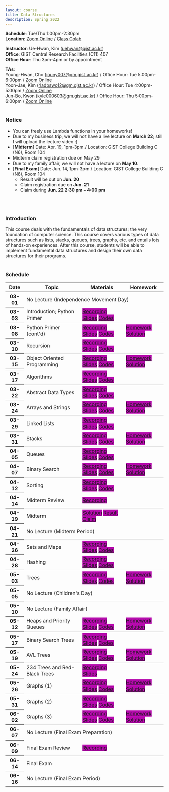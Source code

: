 ```yaml
---
layout: course
title: Data Structures
description: Spring 2022
---
```


**Schedule**: Tue/Thu 1:00pm-2:30pm<br/>
**Location**: [Zoom Online](https://us06web.zoom.us/j/87925937140?pwd=Qm1XTmU4MENybXVEeWJ5eVh2Z0dKdz09) / [Class Colab](https://colab.research.google.com/drive/121f0BPgTaO3Nk_ImwHtcqgpU6ZInXLdv?usp=sharing)<br/>


**Instructor**: Ue-Hwan, Kim (uehwan@gist.ac.kr)<br/>
**Office**: GIST Central Research Facilities (C11) 407<br/>
**Office Hour**: Thu 3pm-4pm or by appointment

**TAs**:<br/>
Young-Hwan, Cho (jouny007@gm.gist.ac.kr) / Office Hour: Tue 5:00pm-6:00pm / [Zoom Online](https://zoom.us/j/3411562260?pwd=b2JuMlI5TVJzWTNHZ2ZyUzVYcFh1dz09) <br/>
Yoon-Jae, Kim (rladbswo12@gm.gist.ac.kr) / Office Hour: Tue 4:00pm-5:00pm / [Zoom Online](https://us02web.zoom.us/j/3798965936?pwd=K2RvVTZwbG0weVB6Qks2RkJvd3NTdz09) <br/>
Jun-Bo, Kwon (kyle000603@gm.gist.ac.kr)  / Office Hour: Thu 5:00pm-6:00pm / [Zoom Online](https://us04web.zoom.us/j/8146336000?pwd=MEs1TXBkNXVHUzJXSFF3WXZ3bGYrdz09) <br/>
<br/>

### Notice
- You can freely use Lambda functions in your homeworks!
- Due to my business trip, we will not have a live lecture on **March 22**; still I will upload the lecture video :)
- [**Midterm**] Date: Apr. 19, 1pm-3pm / Location: GIST College Building C (N6),  Room 104
- Midterm claim registration due on May 29
- Due to my family affair, we will not have a lecture on **May 10**.
- [**Final Exam**] Date: Jun. 14, 1pm-3pm / Location: GIST College Building C (N6),  Room 104
  - Result will be out on **Jun. 20**
  - Claim registration due on **Jun. 21**
  - Claim during **Jun. 22 2:30 pm - 4:00 pm**
<br/>
<br/>

### Introduction
This course deals with the fundamentals of data structures; the very foundation of computer science. This course covers various types of data structures such as lists, stacks, queues, trees, graphs, etc. and entails lots of hands-on experiences. After this course, students will be able to implement fundamental data structures and design their own data structures for their programs.
<br/>
<br/>

### Schedule
<div class="table-responsive">
<table class="table table-hover table-sm text-center">
  <thead>
    <tr>
      <th class="col-sm-1" scope="col">Date</th>
      <th class="col-sm-4" scope="col">Topic</th>
      <th class="col-sm-2" scope="col">Materials</th>
      <th class="col-sm-2" scope="col">Homework</th>
    </tr>
  </thead>
  <tbody>
    <tr>
      <th scope="row">03-01</th>
      <td colspan="3">No Lecture (Independence Movement Day)</td>
    </tr>
    <tr style="border-bottom: 1.5px solid lightgrey;">
      <th scope="row">03-03</th>
      <td>Introduction; Python Primer</td>
      <td><a href="https://youtu.be/K1wwNImSDAw" target="_blank" class="badge badge-pill" style="background-color:#B509AC;">Recording</a> <a href="https://docs.google.com/presentation/d/1_nuOhfVCSSdcMS-wBWcivS-SGECf1JKBZx-xbSnM0ns/edit?usp=sharing" target="_blank" class="badge badge-pill" style="background-color:#B509AC;">Slides</a> <a href="https://colab.research.google.com/drive/1AMq6fl3TTrTpZYB2VZhKDF0ibQliDQzY?usp=sharing" target="_blank" class="badge badge-pill" style="background-color:#B509AC;">Codes</a></td>
      <td><!--a href="#" class="badge badge-pill" style="background-color:#B509AC;">Homework</a--></td>
    </tr>
    <tr>
      <th scope="row">03-08</th>
      <td>Python Primer (cont'd)</td>
      <td><a href="https://youtu.be/GLYbUZaWLRk" target="_blank" class="badge badge-pill" style="background-color:#B509AC;">Recording</a> <a href="https://docs.google.com/presentation/d/1m5CjvaxMdUnMHOeGV-EDElHa53rRjWhWPaLdsjkrEwY/edit?usp=sharing" target="_blank" class="badge badge-pill" style="background-color:#B509AC;">Slides</a> <a href="https://colab.research.google.com/drive/1S9OYcv8v-KU1w1RI_t7fEb78EGjrQ3Aw?usp=sharing" target="_blank" class="badge badge-pill" style="background-color:#B509AC;">Codes</a></td>
      <td><a href="https://colab.research.google.com/drive/1gRNMsgBKA2hXzE6bEDwtpcdjbgxCc6t1?usp=sharing" target="_blank" class="badge badge-pill" style="background-color:#B509AC;">Homework</a> <a href="https://colab.research.google.com/drive/14E6a0ISlWEmugaJu3xXMzSLItfBBgB-B?usp=sharing" target="_blank" class="badge badge-pill" style="background-color:#B509AC;">Solution</a></td>
    </tr>
    <tr style="border-bottom: 1.5px solid lightgrey;">
      <th scope="row">03-10</th>
      <td>Recursion</td>
      <td><a href="https://youtu.be/zgdbPrBmg5A" target="_blank" class="badge badge-pill" style="background-color:#B509AC;">Recording</a> <a href="https://docs.google.com/presentation/d/1qwWXB62idf3332JFdYpbSoRAb8rkhKBZmkOKQDqmatM/edit?usp=sharing" target="_blank" class="badge badge-pill" style="background-color:#B509AC;">Slides</a> <a href="https://colab.research.google.com/drive/1wGuKqcNkXbm1QBZanpWmaxUMK_vMglDB?usp=sharing" target="_blank" class="badge badge-pill" style="background-color:#B509AC;">Codes</a></td>
      <td><!--a href="https://colab.research.google.com/drive/1gRNMsgBKA2hXzE6bEDwtpcdjbgxCc6t1?usp=sharing" target="_blank" class="badge badge-pill" style="background-color:#B509AC;">Homework</a--></td>
    </tr>
    <tr>
      <th scope="row">03-15</th>
      <td>Object Oriented Programming</td>
      <td><a href="https://youtu.be/9HmhUqXmIZ4" target="_blank" class="badge badge-pill" style="background-color:#B509AC;">Recording</a> <a href="https://docs.google.com/presentation/d/13xe0XM2ijugFhMBGam6XJqpR-qC1UpVZp2pxYS3MAG4/edit?usp=sharing" target="_blank" class="badge badge-pill" style="background-color:#B509AC;">Slides</a> <a href="https://colab.research.google.com/drive/1Rxww68YTTAG9MAUoakJ-ACkykvKH4Sn3?usp=sharing" target="_blank" class="badge badge-pill" style="background-color:#B509AC;">Codes</a></td>
      <td><a href="https://colab.research.google.com/drive/1YDG9BP5Qnqocgjs4AQu_iY__f2KPVloe?usp=sharing" target="_blank" class="badge badge-pill" style="background-color:#B509AC;">Homework</a> <a href="https://colab.research.google.com/drive/1RGeAqdTJMDgsGlOxbDZX6eI-pY7iKJbJ?usp=sharing" target="_blank" class="badge badge-pill" style="background-color:#B509AC;">Solution</a></td>
    </tr>
    <tr style="border-bottom: 1.5px solid lightgrey;">
      <th scope="row">03-17</th>
      <td>Algorithms</td>
      <td><a href="https://youtu.be/8dKNStuJKwk" target="_blank" class="badge badge-pill" style="background-color:#B509AC;">Recording</a> <a href="https://docs.google.com/presentation/d/195jGjbkrAM2--ZzvgeM7QMLu8pGMDXWuda0G_3lHLCQ/edit?usp=sharing" target="_blank" class="badge badge-pill" style="background-color:#B509AC;">Slides</a> <a href="https://colab.research.google.com/drive/1TnR-_N89Snk4PdIrc5zvw-9yuyR7Ybea?usp=sharing" target="_blank" class="badge badge-pill" style="background-color:#B509AC;">Codes</a></td>
      <td><!--a href="https://colab.research.google.com/drive/1gRNMsgBKA2hXzE6bEDwtpcdjbgxCc6t1?usp=sharing" target="_blank" class="badge badge-pill" style="background-color:#B509AC;">Homework</a--></td>
    </tr>
    <tr>
      <th scope="row">03-22</th>
      <td>Abstract Data Types</td>
      <td><a href="https://youtu.be/vfj-PCNiwuA" target="_blank" class="badge badge-pill" style="background-color:#B509AC;">Recording</a> <a href="https://docs.google.com/presentation/d/1ybR2b2pv6jt8tCTz86Jx0hqytQ9YU8lquXWTqhVljpM/edit?usp=sharing" target="_blank" class="badge badge-pill" style="background-color:#B509AC;">Slides</a> <a href="https://colab.research.google.com/drive/1PVNwc4qtWZNtRiLNmeueEdxeOb8ZPqCk?usp=sharing" target="_blank" class="badge badge-pill" style="background-color:#B509AC;">Codes</a></td>
      <td><!--a href="https://colab.research.google.com/drive/1gRNMsgBKA2hXzE6bEDwtpcdjbgxCc6t1?usp=sharing" target="_blank" class="badge badge-pill" style="background-color:#B509AC;">Homework</a--></td>
    </tr>
    <tr style="border-bottom: 1.5px solid lightgrey;">
      <th scope="row">03-24</th>
      <td>Arrays and Strings</td>
      <td>
        <a href="https://youtu.be/XDBlCoztXRg" target="_blank" class="badge badge-pill" style="background-color:#B509AC;">Recording</a>
        <a href="https://docs.google.com/presentation/d/16-_ld_NE6VhPBf4CSTwG8lpVhsoOTQYw4KnHm47zulE/edit?usp=sharing" target="_blank" class="badge badge-pill" style="background-color:#B509AC;">Slides</a>
        <a href="https://colab.research.google.com/drive/1gnqer0Qm_TveOGs1EHOqjhRqyx3XHe1t?usp=sharing" target="_blank" class="badge badge-pill" style="background-color:#B509AC;">Codes</a></td>
      <td>
        <a href="https://colab.research.google.com/drive/1W6D09XtLgnvYBBdnWMkye2CDw8jJ-n1S?usp=sharing" target="_blank" class="badge badge-pill" style="background-color:#B509AC;">Homework</a>
        <a href="https://colab.research.google.com/drive/1EasIwcNPzGu9oN83XkbfhN8v5hw-ocFY?usp=sharing" target="_blank" class="badge badge-pill" style="background-color:#B509AC;">Solution</a>
      </td>
    </tr>
    <tr>
      <th scope="row">03-29</th>
      <td>Linked Lists</td>
      <td>
        <a href="https://youtu.be/-aKjUSBBWhY" target="_blank" class="badge badge-pill" style="background-color:#B509AC;">Recording</a>
        <a href="https://docs.google.com/presentation/d/1qku5m_T1eoJQ4x6_FJDQ4k2KzvN_XCR0_ekB9Ufwckk/edit?usp=sharing" target="_blank" class="badge badge-pill" style="background-color:#B509AC;">Slides</a>
        <a href="https://colab.research.google.com/drive/1lOEY_pKF5nVgvYWlaXUa6CC0Qoolhvfj?usp=sharing" target="_blank" class="badge badge-pill" style="background-color:#B509AC;">Codes</a>
      </td>
      <td><!--a href="https://colab.research.google.com/drive/1gRNMsgBKA2hXzE6bEDwtpcdjbgxCc6t1?usp=sharing" target="_blank" class="badge badge-pill" style="background-color:#B509AC;">Homework</a--></td>
    </tr>
    <tr style="border-bottom: 1.5px solid lightgrey;">
      <th scope="row">03-31</th>
      <td>Stacks</td>
      <td>
        <a href="https://youtu.be/riwHEOX2wlY" target="_blank" class="badge badge-pill" style="background-color:#B509AC;">Recording</a>
        <a href="https://docs.google.com/presentation/d/1rQczqk533EjGxJBMWhPtT93zl_5btLMaVX1QRi7S4L4/edit?usp=sharing" target="_blank" class="badge badge-pill" style="background-color:#B509AC;">Slides</a>
        <a href="https://colab.research.google.com/drive/1zpBksn5jc3wQuK6e-aoqU9MPkSFmaXDB?usp=sharing" target="_blank" class="badge badge-pill" style="background-color:#B509AC;">Codes</a>
      </td>
      <td>
        <a href="https://colab.research.google.com/drive/1Z0_2u5ix1J7s86kH26wJuhDkkcwIw6ed?usp=sharing" target="_blank" class="badge badge-pill" style="background-color:#B509AC;">Homework</a>
        <a href="https://colab.research.google.com/drive/1XIsNG2av85ooGmvPjWSx_XTkkoqKYxcv?usp=sharing" target="_blank" class="badge badge-pill" style="background-color:#B509AC;">Solution</a>
      </td>
    </tr>
    <tr>
      <th scope="row">04-05</th>
      <td>Queues</td>
      <td>
        <a href="https://youtu.be/N3mRBDInw88" target="_blank" class="badge badge-pill" style="background-color:#B509AC;">Recording</a>
        <a href="https://docs.google.com/presentation/d/1P1TKmDla9YPMtvYyJo8nLyUtINL-OxqMJTgwJhWFbDM/edit?usp=sharing" target="_blank" class="badge badge-pill" style="background-color:#B509AC;">Slides</a>
        <a href="https://colab.research.google.com/drive/15mWwXDoii1U__PqkeB9BNezL65b3G-m_?usp=sharing" target="_blank" class="badge badge-pill" style="background-color:#B509AC;">Codes</a>
      </td>
      <td>
        <!--a href="https://colab.research.google.com/drive/1gRNMsgBKA2hXzE6bEDwtpcdjbgxCc6t1?usp=sharing" target="_blank" class="badge badge-pill" style="background-color:#B509AC;">Homework</a-->
      </td>
    </tr>
    <tr style="border-bottom: 1.5px solid lightgrey;">
      <th scope="row">04-07</th>
      <td>Binary Search</td>
      <td>
        <a href="https://youtu.be/L_-_yO_lQqE" target="_blank" class="badge badge-pill" style="background-color:#B509AC;">Recording</a>
        <a href="https://docs.google.com/presentation/d/1hYfPdLtV2iYj5-vElHoCST13NQB950T6cnU8b7Cftsg/edit?usp=sharing" target="_blank" class="badge badge-pill" style="background-color:#B509AC;">Slides</a>
        <a href="https://colab.research.google.com/drive/124w8qUn9aBRAGFzn-AW9MSEMrMrUugyd?usp=sharing" target="_blank" class="badge badge-pill" style="background-color:#B509AC;">Codes</a>
      </td>
      <td>
        <a href="https://colab.research.google.com/drive/1rWj_XlAvtdDJY9xzwBg_fg5jWoU84a8D?usp=sharing" target="_blank" class="badge badge-pill" style="background-color:#B509AC;">Homework</a>
        <a href="https://colab.research.google.com/drive/1lGUQxlTXZXzKCMBaO1h-q-o0MZZOTW8E?usp=sharing" target="_blank" class="badge badge-pill" style="background-color:#B509AC;">Solution</a>
      </td>
    </tr>
    <tr>
      <th scope="row">04-12</th>
      <td>Sorting</td>
      <td>
        <a href="https://youtu.be/f7hnSFe4qXk" target="_blank" class="badge badge-pill" style="background-color:#B509AC;">Recording</a>
        <a href="https://docs.google.com/presentation/d/1I4nq2zOdjFCtgSxa4E6m4zisBHQlDnJsM0vjvhCbkXw/edit?usp=sharing" target="_blank" class="badge badge-pill" style="background-color:#B509AC;">Slides</a>
        <a href="https://colab.research.google.com/drive/1L4rXXUkTjdIWM413T_FMfNcnSsw7b2EA?usp=sharing" target="_blank" class="badge badge-pill" style="background-color:#B509AC;">Codes</a>
      </td>
      <td>
        <!--a href="https://colab.research.google.com/drive/1gRNMsgBKA2hXzE6bEDwtpcdjbgxCc6t1?usp=sharing" target="_blank" class="badge badge-pill" style="background-color:#B509AC;">Homework</a-->
      </td>
    </tr>
    <tr style="border-bottom: 1.5px solid lightgrey;">
      <th scope="row">04-14</th>
      <td>Midterm Review</td>
      <td>
        <a href="https://youtu.be/o8dXKCL00Dc" target="_blank" class="badge badge-pill" style="background-color:#B509AC;">Recording</a>
        <!--a href="https://docs.google.com/presentation/d/1qwWXB62idf3332JFdYpbSoRAb8rkhKBZmkOKQDqmatM/edit?usp=sharing" target="_blank" class="badge badge-pill" style="background-color:#B509AC;">Slides</a-->
        <!--a href="https://colab.research.google.com/drive/1S9OYcv8v-KU1w1RI_t7fEb78EGjrQ3Aw?usp=sharing" target="_blank" class="badge badge-pill" style="background-color:#B509AC;">Codes</a-->
      </td>
      <td>
        <!--a href="https://colab.research.google.com/drive/1gRNMsgBKA2hXzE6bEDwtpcdjbgxCc6t1?usp=sharing" target="_blank" class="badge badge-pill" style="background-color:#B509AC;">Homework</a-->
      </td>
    </tr>
    <tr>
      <th scope="row">04-19</th>
      <td>Midterm</td>
      <td>
        <a href="https://docs.google.com/document/d/1ZezFKEIuI8E7lmz54wwmatWzAiKHMHrx8jZOQkKptpM/edit?usp=sharing" target="_blank" class="badge badge-pill" style="background-color:#B509AC;">Solution</a>
        <a href="https://docs.google.com/spreadsheets/d/1vP8FWsrKHvDhLBF8zuRCNaox38V8enCf1L7e0WgjbIg/edit?usp=sharing" target="_blank" class="badge badge-pill" style="background-color:#B509AC;">Result</a>
        <a href="https://docs.google.com/spreadsheets/d/1IYq5zVdDuJM6weCha7yGQK89F9kPSlpxTfuieL5Toqg/edit?usp=sharing" target="_blank" class="badge badge-pill" style="background-color:#B509AC;">Claim</a>
      </td>
      <td>
        <!--a href="https://colab.research.google.com/drive/1gRNMsgBKA2hXzE6bEDwtpcdjbgxCc6t1?usp=sharing" target="_blank" class="badge badge-pill" style="background-color:#B509AC;">Homework</a-->
        <!--a href="https://colab.research.google.com/drive/1gRNMsgBKA2hXzE6bEDwtpcdjbgxCc6t1?usp=sharing" target="_blank" class="badge badge-pill" style="background-color:#B509AC;">Solution</a-->
      </td>
    </tr>
    <tr style="border-bottom: 1.5px solid lightgrey;">
      <th scope="row">04-21</th>
      <td colspan="3">No Lecture (Midterm Period)</td>
    </tr>
    <tr>
      <th scope="row">04-26</th>
      <td>Sets and Maps</td>
      <td>
        <a href="https://youtu.be/-onFCIoj3R0" target="_blank" class="badge badge-pill" style="background-color:#B509AC;">Recording</a>
        <a href="https://docs.google.com/presentation/d/1azcgcVMUuwMhR2BWDFcAUa1qoTKqmIbEmNLuFXhwGeo/edit?usp=sharing" target="_blank" class="badge badge-pill" style="background-color:#B509AC;">Slides</a>
        <a href="https://colab.research.google.com/drive/1OswXfEhBbV0dfyNEeqKaWKhfgxdvcVyQ?usp=sharing" target="_blank" class="badge badge-pill" style="background-color:#B509AC;">Codes</a>
      </td>
      <td>
        <!--a href="https://colab.research.google.com/drive/1gRNMsgBKA2hXzE6bEDwtpcdjbgxCc6t1?usp=sharing" target="_blank" class="badge badge-pill" style="background-color:#B509AC;">Homework</a-->
        <!--a href="https://colab.research.google.com/drive/1gRNMsgBKA2hXzE6bEDwtpcdjbgxCc6t1?usp=sharing" target="_blank" class="badge badge-pill" style="background-color:#B509AC;">Solution</a-->
      </td>
    </tr>
    <tr style="border-bottom: 1.5px solid lightgrey;">
      <th scope="row">04-28</th>
      <td>Hashing</td>
      <td>
        <a href="https://youtu.be/UOoLae7Y9_A" target="_blank" class="badge badge-pill" style="background-color:#B509AC;">Recording</a>
        <a href="https://docs.google.com/presentation/d/1EYJ7qOhUqCC1_Il8KL4mzmF4LZ9hHXIpGvmF2prY3wg/edit?usp=sharing" target="_blank" class="badge badge-pill" style="background-color:#B509AC;">Slides</a>
        <a href="https://colab.research.google.com/drive/1eF-q3EJe5768AeClfBYwu1J5zZ5Kq-82?usp=sharing" target="_blank" class="badge badge-pill" style="background-color:#B509AC;">Codes</a>
      </td>
      <td>
        <!--a href="https://colab.research.google.com/drive/1gRNMsgBKA2hXzE6bEDwtpcdjbgxCc6t1?usp=sharing" target="_blank" class="badge badge-pill" style="background-color:#B509AC;">Homework</a-->
        <!--a href="https://colab.research.google.com/drive/1gRNMsgBKA2hXzE6bEDwtpcdjbgxCc6t1?usp=sharing" target="_blank" class="badge badge-pill" style="background-color:#B509AC;">Solution</a-->
      </td>
    </tr>
    <tr>
      <th scope="row">05-03</th>
      <td>Trees</td>
      <td>
        <a href="https://youtu.be/ct4u8Kr9Px4" target="_blank" class="badge badge-pill" style="background-color:#B509AC;">Recording</a>
        <a href="https://docs.google.com/presentation/d/1r2V0T0YVbBkEInCGVWhR7ZTNLylulIQz8v-JcJ5gDOY/edit?usp=sharing" target="_blank" class="badge badge-pill" style="background-color:#B509AC;">Slides</a>
        <a href="https://colab.research.google.com/drive/1Dg6gmCcntKibeZ5ahHVhRd10PimNvh5J?usp=sharing" target="_blank" class="badge badge-pill" style="background-color:#B509AC;">Codes</a>
      </td>
      <td>
        <a href="https://colab.research.google.com/drive/1gOUb3HylWlJPlPyIy35XVLLDnXPLOPnG?usp=sharing" target="_blank" class="badge badge-pill" style="background-color:#B509AC;">Homework</a>
        <a href="https://colab.research.google.com/drive/1MXT2NzGZg40O-MTLsoPLTbqwOxRqmyIS?usp=sharing" target="_blank" class="badge badge-pill" style="background-color:#B509AC;">Solution</a>
      </td>
    </tr>
    <tr style="border-bottom: 1.5px solid lightgrey;">
      <th scope="row">05-05</th>
      <td colspan="3">No Lecture (Children's Day)</td>
    </tr>
    <tr>
      <th scope="row">05-10</th>
      <td colspan="3">No Lecture (Family Affair)</td>
    </tr>
    <tr style="border-bottom: 1.5px solid lightgrey;">
      <th scope="row">05-12</th>
      <td>Heaps and Priority Queues</td>
      <td>
        <a href="https://youtu.be/VayQIdwKJpI" target="_blank" class="badge badge-pill" style="background-color:#B509AC;">Recording</a>
        <a href="https://docs.google.com/presentation/d/1_LczatD7MRgHi-ZxU881C1jup0sK_e-45b2AmyF8ug0/edit?usp=sharing" target="_blank" class="badge badge-pill" style="background-color:#B509AC;">Slides</a>
        <a href="https://colab.research.google.com/drive/1HU6aXp2xjPvIkxIOYDebGyf9A_k1Ysv-?usp=sharing" target="_blank" class="badge badge-pill" style="background-color:#B509AC;">Codes</a>
      </td>
      <td>
        <a href="https://colab.research.google.com/drive/10kILfFt50KC4L5caESRsjbD581PVCfRl?usp=sharing" target="_blank" class="badge badge-pill" style="background-color:#B509AC;">Homework</a>
        <a href="https://colab.research.google.com/drive/1TwFM5dKC70jccGnih4ZUXSQDFJs82IHq?usp=sharing" target="_blank" class="badge badge-pill" style="background-color:#B509AC;">Solution</a>
      </td>
    </tr>
    <tr>
      <th scope="row">05-17</th>
      <td>Binary Search Trees</td>
      <td>
        <a href="https://youtu.be/pNiU54AMJ7A" target="_blank" class="badge badge-pill" style="background-color:#B509AC;">Recording</a>
        <a href="https://docs.google.com/presentation/d/1jWbUhrJjkIUhpooYuY7Fp5hyh279YE8RoMEPWV9BsEI/edit?usp=sharing" target="_blank" class="badge badge-pill" style="background-color:#B509AC;">Slides</a>
        <a href="https://colab.research.google.com/drive/1lUxQnrAHjVtLqvyb-QC2qKCiYeCcwU9Z?usp=sharing" target="_blank" class="badge badge-pill" style="background-color:#B509AC;">Codes</a>
      </td>
      <td>
        <!--a href="https://colab.research.google.com/drive/1gRNMsgBKA2hXzE6bEDwtpcdjbgxCc6t1?usp=sharing" target="_blank" class="badge badge-pill" style="background-color:#B509AC;">Homework</a-->
        <!--a href="https://colab.research.google.com/drive/1gRNMsgBKA2hXzE6bEDwtpcdjbgxCc6t1?usp=sharing" target="_blank" class="badge badge-pill" style="background-color:#B509AC;">Solution</a-->
      </td>
    </tr>
    <tr style="border-bottom: 1.5px solid lightgrey;">
      <th scope="row">05-19</th>
      <td>AVL Trees</td>
      <td>
        <a href="https://youtu.be/m0qZiTncmiw" target="_blank" class="badge badge-pill" style="background-color:#B509AC;">Recording</a>
        <a href="https://docs.google.com/presentation/d/1ADACHPI0ua__W9p7DcprzhvZ2ZWSCfQMZPX2JKMcbe0/edit?usp=sharing" target="_blank" class="badge badge-pill" style="background-color:#B509AC;">Slides</a>
        <a href="https://colab.research.google.com/drive/1o11yn95WQv-2KUk6RNBdxvc7OoUDrD2E?usp=sharing" target="_blank" class="badge badge-pill" style="background-color:#B509AC;">Codes</a>
      </td>
      <td>
        <a href="https://colab.research.google.com/drive/11ZrrmS50XatmuMvt-g2thqbIhXTk8Flp?usp=sharing" target="_blank" class="badge badge-pill" style="background-color:#B509AC;">Homework</a>
        <a href="https://colab.research.google.com/drive/1BdIYexIjLWTKG4j-sf3qETbiyl6a3Qjg?usp=sharing" target="_blank" class="badge badge-pill" style="background-color:#B509AC;">Solution</a>
      </td>
    </tr>
    <tr>
      <th scope="row">05-24</th>
      <td>234 Trees and Red-Black Trees</td>
      <td>
        <a href="https://youtu.be/dKpAHdanf88" target="_blank" class="badge badge-pill" style="background-color:#B509AC;">Recording</a>
        <a href="https://docs.google.com/presentation/d/1DWDnVYIWDtzksOjsa2BWKciT1cgK8YISIJnTHnRU2wk/edit?usp=sharing" target="_blank" class="badge badge-pill" style="background-color:#B509AC;">Slides</a>
        <!--a href="https://colab.research.google.com/drive/1Dg6gmCcntKibeZ5ahHVhRd10PimNvh5J?usp=sharing" target="_blank" class="badge badge-pill" style="background-color:#B509AC;">Codes</a-->
      </td>
      <td>
        <!--a href="https://colab.research.google.com/drive/1gRNMsgBKA2hXzE6bEDwtpcdjbgxCc6t1?usp=sharing" target="_blank" class="badge badge-pill" style="background-color:#B509AC;">Homework</a-->
        <!--a href="https://colab.research.google.com/drive/1gRNMsgBKA2hXzE6bEDwtpcdjbgxCc6t1?usp=sharing" target="_blank" class="badge badge-pill" style="background-color:#B509AC;">Solution</a-->
      </td>
    </tr>
    <tr style="border-bottom: 1.5px solid lightgrey;">
      <th scope="row">05-26</th>
      <td>Graphs (1)</td>
      <td>
        <a href="https://youtu.be/8ays_br3kLk" target="_blank" class="badge badge-pill" style="background-color:#B509AC;">Recording</a>
        <a href="https://docs.google.com/presentation/d/1bi1TszVz4xdNFI-S_pWi3QXV9dGEaL0NMJAsqI8PD8k/edit?usp=sharing" target="_blank" class="badge badge-pill" style="background-color:#B509AC;">Slides</a>
        <a href="https://colab.research.google.com/drive/13PJ7olmLtC1ezn8K4I34cpxLw1HzIzHj?usp=sharing" target="_blank" class="badge badge-pill" style="background-color:#B509AC;">Codes</a>
      </td>
      <td>
        <a href="https://colab.research.google.com/drive/1l6UdPljozt4ryIQgAxXKpHaShvQCu31u?usp=sharing" target="_blank" class="badge badge-pill" style="background-color:#B509AC;">Homework</a>
        <a href="https://colab.research.google.com/drive/15TSj6TrvaAWQLUHDLvJNBL23WqNXvEaE?usp=sharing" target="_blank" class="badge badge-pill" style="background-color:#B509AC;">Solution</a>
      </td>
    </tr>
    <tr>
      <th scope="row">05-31</th>
      <td>Graphs (2)</td>
      <td>
        <a href="https://youtu.be/g_XC-TKphfM" target="_blank" class="badge badge-pill" style="background-color:#B509AC;">Recording</a>
        <a href="https://docs.google.com/presentation/d/1X13Cs6MlZxkjlhWvy8NZQ2z7FQwcePczOJsEktdWZRs/edit?usp=sharing" target="_blank" class="badge badge-pill" style="background-color:#B509AC;">Slides</a>
        <a href="https://colab.research.google.com/drive/10jcEekLairREg9AQpBEMWB1JHdNqvgZB?usp=sharing" target="_blank" class="badge badge-pill" style="background-color:#B509AC;">Codes</a>
      </td>
      <td>
        <!--a href="https://colab.research.google.com/drive/1gRNMsgBKA2hXzE6bEDwtpcdjbgxCc6t1?usp=sharing" target="_blank" class="badge badge-pill" style="background-color:#B509AC;">Homework</a-->
        <!--a href="https://colab.research.google.com/drive/1gRNMsgBKA2hXzE6bEDwtpcdjbgxCc6t1?usp=sharing" target="_blank" class="badge badge-pill" style="background-color:#B509AC;">Solution</a-->
      </td>
    </tr>
    <tr style="border-bottom: 1.5px solid lightgrey;">
      <th scope="row">06-02</th>
      <td>Graphs (3)</td>
      <td>
        <a href="https://youtu.be/hywa75Wg1L0" target="_blank" class="badge badge-pill" style="background-color:#B509AC;">Recording</a>
        <a href="https://docs.google.com/presentation/d/1ixt5Sk6SALjfrneJp4ebD2lwxzegyIqSEBv9qEC5bzU/edit?usp=sharing" target="_blank" class="badge badge-pill" style="background-color:#B509AC;">Slides</a>
        <a href="https://colab.research.google.com/drive/1qCP7wYRlooaUWRW46YjnnlNJ2UNjabMK?usp=sharing" target="_blank" class="badge badge-pill" style="background-color:#B509AC;">Codes</a>
      </td>
      <td>
        <a href="https://colab.research.google.com/drive/1RyQ1xyVZcrGy4DrWUOhKgNhxZcX9Hidq?usp=sharing" target="_blank" class="badge badge-pill" style="background-color:#B509AC;">Homework</a>
        <a href="https://colab.research.google.com/drive/1PRYX1GLmRjJN7CUFcYot334M1EXt6E4L?usp=sharing" target="_blank" class="badge badge-pill" style="background-color:#B509AC;">Solution</a>
      </td>
    </tr>
    <tr>
      <th scope="row">06-07</th>
      <td colspan="3">No Lecture (Final Exam Preparation)</td>
    </tr>
    <tr style="border-bottom: 1.5px solid lightgrey;">
      <th scope="row">06-09</th>
      <td>Final Exam Review</td>
      <td>
        <a href="https://youtu.be/ceE-rvxlGMQ" target="_blank" class="badge badge-pill" style="background-color:#B509AC;">Recording</a>
        <!--a href="https://docs.google.com/presentation/d/1r2V0T0YVbBkEInCGVWhR7ZTNLylulIQz8v-JcJ5gDOY/edit?usp=sharing" target="_blank" class="badge badge-pill" style="background-color:#B509AC;">Slides</a-->
        <!--a href="https://colab.research.google.com/drive/1Dg6gmCcntKibeZ5ahHVhRd10PimNvh5J?usp=sharing" target="_blank" class="badge badge-pill" style="background-color:#B509AC;">Codes</a-->
      </td>
      <td>
        <!--a href="https://colab.research.google.com/drive/1gRNMsgBKA2hXzE6bEDwtpcdjbgxCc6t1?usp=sharing" target="_blank" class="badge badge-pill" style="background-color:#B509AC;">Homework</a-->
        <!--a href="https://colab.research.google.com/drive/1gRNMsgBKA2hXzE6bEDwtpcdjbgxCc6t1?usp=sharing" target="_blank" class="badge badge-pill" style="background-color:#B509AC;">Solution</a-->
      </td>
    </tr>
    <tr>
      <th scope="row">06-14</th>
      <td>Final Exam</td>
      <td>
        <!--a href="https://youtu.be/ct4u8Kr9Px4" target="_blank" class="badge badge-pill" style="background-color:#B509AC;">Recording</a-->
        <!--a href="https://docs.google.com/presentation/d/1r2V0T0YVbBkEInCGVWhR7ZTNLylulIQz8v-JcJ5gDOY/edit?usp=sharing" target="_blank" class="badge badge-pill" style="background-color:#B509AC;">Slides</a-->
        <!--a href="https://colab.research.google.com/drive/1Dg6gmCcntKibeZ5ahHVhRd10PimNvh5J?usp=sharing" target="_blank" class="badge badge-pill" style="background-color:#B509AC;">Codes</a-->
      </td>
      <td>
        <!--a href="https://colab.research.google.com/drive/1gRNMsgBKA2hXzE6bEDwtpcdjbgxCc6t1?usp=sharing" target="_blank" class="badge badge-pill" style="background-color:#B509AC;">Homework</a-->
        <!--a href="https://colab.research.google.com/drive/1gRNMsgBKA2hXzE6bEDwtpcdjbgxCc6t1?usp=sharing" target="_blank" class="badge badge-pill" style="background-color:#B509AC;">Solution</a-->
      </td>
    </tr>
    <tr>
      <th scope="row">06-16</th>
      <td colspan="3">No Lecture (Final Exam Period)</td>
    </tr>
  </tbody>
</table>
</div>
